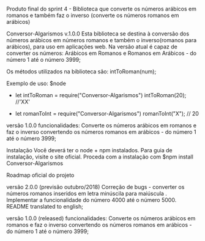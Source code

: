 Produto final do sprint 4 - Biblioteca que converte os números arábicos em romanos e também faz o inverso (converte os números romanos em arábicos)

Conversor-Algarismos v.1.0.0 Esta biblioteca se destina à conversão dos números arábicos em números romanos e também o inverso(romanos para arábicos), para uso em aplicações web. Na versão atual é capaz de converter os números: Arábicos em Romanos e Romanos em Arábicos  - do número 1 até o número 3999;

Os métodos utilizados na biblioteca são: intToRoman(num);

Exemplo de uso: $node

 - let intToRoman = require("Conversor-Algarismos") 
    intToRoman(20); //'XX'

- let romanToInt = require("Conversor-Algarismos") 
   romanToInt("X"); // 20 

versão 1.0.0 funcionalidades: Converte os números arábicos em romanos e faz o inverso convertendo os números romanos em arábicos  - do número 1 até o número 3999; 

Instalação Você deverá ter o node + npm instalados. 
Para guia de instalação, visite o site oficial. 
Proceda com a instalação com $npm install Conversor-Algarismos

Roadmap oficial do projeto

versão 2.0.0 (previsão outubro/2018) Correção de bugs - converter os números romanos inseridos em letra minúscila para maiúscula .
Implementar a funcionalidade do número 4000 até o número 5000.
README translated to english;

versão 1.0.0 (released) funcionalidades: Converte os números arábicos em romanos e faz o inverso convertendo os números romanos em arábicos - do número 1 até o número 3999;
